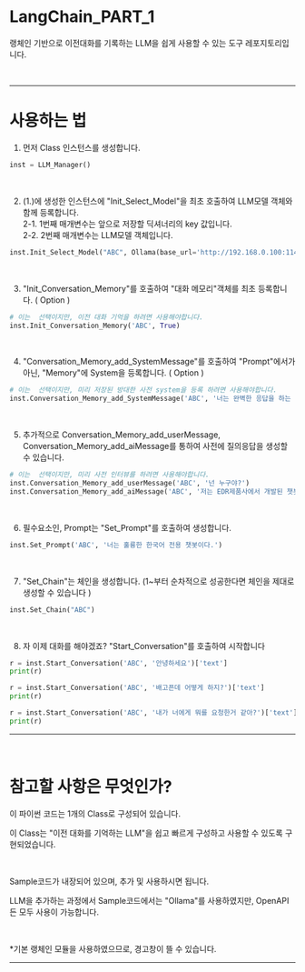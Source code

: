# LangChain_PART_1
랭체인 기반으로 이전대화를 기록하는 LLM을 쉽게 사용할 수 있는 도구 레포지토리입니다. 

<br>

---

# 사용하는 법


1. 먼저 Class 인스턴스를 생성합니다.
```python
inst = LLM_Manager()
```

<br>

2. (1.)에 생성한 인스턴스에 "Init_Select_Model"을 최초 호출하여 LLM모델 객체와 함께 등록합니다.
<br>2-1. 1번째 매개변수는 앞으로 저장할 딕셔너리의 key 값입니다.
<br>2-2. 2번째 매개변수는 LLM모델 객체입니다.
```python
inst.Init_Select_Model("ABC", Ollama(base_url='http://192.168.0.100:11434', model='gemma2'))
```

<br>

3. "Init_Conversation_Memory"를 호출하여 "대화 메모리"객체를 최초 등록합니다. ( Option )
```python
# 이는  선택이지만, 이전 대화 기억을 하려면 사용해야합니다.
inst.Init_Conversation_Memory('ABC', True)
```

<br>

4. "Conversation_Memory_add_SystemMessage"를 호출하여 "Prompt"에서가 아닌, "Memory"에 System을 등록합니다. ( Option )
```python
# 이는  선택이지만, 미리 저장된 방대한 사전 system을 등록 하려면 사용해야합니다.
inst.Conversation_Memory_add_SystemMessage('ABC', '너는 완벽한 응답을 하는 챗봇이야. 그리고 너는 오직 한국어만 응답할 수 있다.')
```

<br>

5. 추가적으로 Conversation_Memory_add_userMessage, Conversation_Memory_add_aiMessage를 통하여 사전에 질의응답을 생성할 수 있습니다. 
```python
# 이는  선택이지만, 미리 사전 인터뷰를 하려면 사용해야합니다.
inst.Conversation_Memory_add_userMessage('ABC', '넌 누구야?')
inst.Conversation_Memory_add_aiMessage('ABC', '저는 EDR제품사에서 개발된 챗봇이에요')
```

<br>

6. 필수요소인, Prompt는 "Set_Prompt"를 호출하여 생성합니다.
```python
inst.Set_Prompt('ABC', '너는 훌륭한 한국어 전용 챗봇이다.')
```

<br>

7. "Set_Chain"는 체인을 생성합니다. (1~부터 순차적으로 성공한다면 체인을 제대로 생성할 수 있습니다 )
```python
inst.Set_Chain("ABC")
```

<br>

8. 자 이제 대화를 해야겠죠? "Start_Conversation"를 호출하여 시작합니다
```python
r = inst.Start_Conversation('ABC', '안녕하세요')['text']
print(r)

r = inst.Start_Conversation('ABC', '배고픈데 어떻게 하지?')['text']
print(r)

r = inst.Start_Conversation('ABC', '내가 너에게 뭐를 요청한거 같아?')['text']
print(r)
```

---

<br>

# 참고할 사항은 무엇인가?

이 파이썬 코드는 1개의 Class로 구성되어 있습니다.

이 Class는 "이전 대화를 기억하는 LLM"을 쉽고 빠르게 구성하고 사용할 수 있도록 구현되었습니다. 

<br>

Sample코드가 내장되어 있으며, 추가 및 사용하시면 됩니다.

LLM을 추가하는 과정에서 Sample코드에서는 "Ollama"를 사용하였지만, OpenAPI든 모두 사용이 가능합니다.

<br>

*기본 랭체인 모듈을 사용하였으므로, 경고창이 뜰 수 있습니다. 

---
